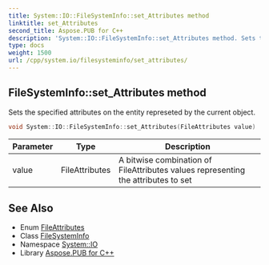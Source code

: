 ```yaml
---
title: System::IO::FileSystemInfo::set_Attributes method
linktitle: set_Attributes
second_title: Aspose.PUB for C++
description: 'System::IO::FileSystemInfo::set_Attributes method. Sets the specified attributes on the entity represeted by the current object in C++.'
type: docs
weight: 1500
url: /cpp/system.io/filesysteminfo/set_attributes/
---
```

## FileSystemInfo::set_Attributes method


Sets the specified attributes on the entity represeted by the current object.

```cpp
void System::IO::FileSystemInfo::set_Attributes(FileAttributes value)
```


| Parameter | Type | Description |
| --- | --- | --- |
| value | FileAttributes | A bitwise combination of FileAttributes values representing the attributes to set |

## See Also

* Enum [FileAttributes](../../fileattributes/)
* Class [FileSystemInfo](../)
* Namespace [System::IO](../../)
* Library [Aspose.PUB for C++](../../../)

